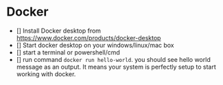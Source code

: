 # Docker
- [] Install Docker desktop from https://www.docker.com/products/docker-desktop
- [] Start docker desktop on your windows/linux/mac box
- [] start a terminal or powershell/cmd
- [] run command ```docker run hello-world```.
 you should see hello world message as an output.
 It means your system is perfectly setup to start working with docker.